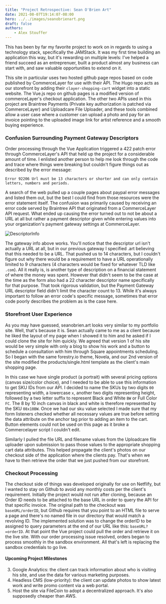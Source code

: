 ```yaml
---
title: "Project Retrospective: Sean O'Brien Art"
date: 2021-08-07T19:14:07-08:00
hero: ../../images/seanobrienart.png
draft: false
authors:
    - Alex Stouffer
---
```


This has been by far my favorite project to work on in regards to using a technology stack, specifically the JAMStack. It was my first time building an application this way, but it's rewarding on multiple levels: I've helped a friend succeed as an entreprenuer, built a product almost any business can start with, and saw valuable opportunities to extend on it. 

This site in particular uses two hosted github page repos based on code published by CommerceLayer for use with their API. The Hugo repo acts as our storefront by adding their `clayer-shopping-cart` widget into a static website. The Vue.js repo on github pages is a modified version of commerceLayer's checkout application. The other two APIs used in this project are Braintree Payments (Private key authorization is patched via CommerceLayer) and Uploadcare File Uploader, and these tools combined allow a user case where a customer can upload a photo and pay for an invoice pointing to the uploaded image link for artist reference and a smooth buying experience.

### Confusion Surrounding Payment Gateway Descriptors

Order processing through the Vue Application triggered a 422 patch error through CommerceLayer's API that held up the project for a considerable amount of time. I enlisted another person to help me look through the code and trace where things were breaking but couldn't figure things out as described by the error message: 
```
Error 92206 Url must be 13 characters or shorter and can only contain letters, numbers and periods.
```
A search of the web pulled up a couple pages about paypal error messages and listed them out, but the best I could find from those resources were the error statement itself. The confusion was primarily caused by receiving an error code served by Braintree API that originated from a CommerceLayer API request. What ended up causing the error turned out to not be about a URL at all but rather a payment descriptor given while entering values into your organization's payment gateway settings at CommerceLayer.

![DescriptorInfo](/images/DescriptorInfo.JPG)

The gateway info above works. You'll notice that the descriptor url isn't actually a URL at all, but in our previous gateway I specified .art believing that this needed to be a URL. That pushed us to 14 characters, but I couldn't figure out why there would be a requirement to have a URL operationally limited to 9 characters (4 characters would be fixed for whatever TLD like `.com`). All it really is, is another type of description on a financial statement of where the money was spent. However that didn't seem to be the case at the time as the form also had a 22 character descriptor name specifically for that purpose. That took rigorous validation, but the Payment Gateway URL descriptor field didn't limit the character count to 13. While it's always important to follow an error code's specific message, sometimes that error code poorly describes the problem as is the case here. 

### Storefront User Experience
As you may have guessed, seanobrien.art looks very similar to my portfolio site. Well, that's because it is. Sean actually came to me as a client because he liked the layout of my page when I showed it to him and he asked if I could clone the site for him quickly. We agreed that version 1 of his site would be very simple with only a blog to show his work and a button to schedule a consultation with him through Square appointments scheduling. So I began with the same forestry.io theme, Novela, and our 2nd version of the site modified the products/single.html template as the client's main shopping page. 

In this case we have single product (a portrait) with several pricing options (canvas size/color choice), and I needed to be able to use this information to get SKU IDs from our API. I decided to name the SKUs by two digits `00` representing width, a lowercase `x`, another two digits representing height, followed by a two letter suffix to represent Black and White `BW` or Full Color `FC`. The 8 by 10 inch canvas in black and white is therefore represented by the SKU `08x10BW`. Once we had our sku value selected I made sure that my form listeners checked whether all necessary values are true before setting the data attribute on the anchor tag prior to adding an item to the cart. Button elements could not be used on this page as it broke a Commercelayer script I couldn't edit.

Similarly I pulled the file URL and filename values from the Uploadcare file uploader upon submission to pass those values to the appropriate shopping cart data attributes. This helped propagate the client's photos on our checkout side of the application where the clients pay. That's when we have to then retrieve the order that we just pushed from our storefront.

### Checkout Processing
The checkout side of things was developed originally for use on Netflify, but I wanted to stay on Github to avoid any monthly costs per the client's requirement. Initially the project would not run after cloning, because an Order ID needs to be attached to the base URL in order to query the API for that specific invoice. The original path to the checkout was `baseURL/orderID`, but Github requires that you point to an HTML file to serve a page and there's no named file in our directory that would match a revolving ID. The implemented solution was to change the orderID to be assigned to query parameters at the end of our URL like this: `baseURL?=orderID`. At that point the Vue project could pull the order and retrieve it on the live site. With our order processing issue resolved, orders began to process smoothly in the sandbox environment. All that's left is replacing the sandbox credentials to go live.

#### Upcoming Project Milestones
3. Google Analytics: the client can track information about who is visiting his site, and use the data for various marketing purposes.
4. Headless CMS (low-priority): the client can update photos to show latest work and write promo content via a web portal.
5. Host the site via FileCoin to adopt a decentralized approach. It's also supposedly cheaper than AWS.
